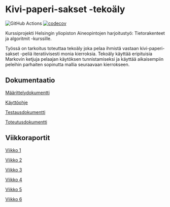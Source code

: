 # Kivi-paperi-sakset -tekoäly

![GitHub Actions](https://github.com/hhautajarvi/kps-tekoaly/workflows/CI/badge.svg)
[![codecov](https://codecov.io/gh/hhautajarvi/kps-tekoaly/branch/main/graph/badge.svg?token=IAIN4IONLA)](https://codecov.io/gh/hhautajarvi/kps-tekoaly)

Kurssiprojekti Helsingin yliopiston Aineopintojen harjoitustyö: Tietorakenteet ja algoritmit -kurssille.

Työssä on tarkoitus toteuttaa tekoäly joka pelaa ihmistä vastaan kivi-paperi-sakset -peliä iteratiivisesti monia kierroksia. Tekoäly käyttää eripituisia Markovin ketjuja pelaajan käytöksen tunnistamiseksi ja käyttää aikaisempiin peleihin parhaiten sopinutta mallia seuraavaan kierrokseen.

## Dokumentaatio

[Määrittelydokumentti](https://github.com/hhautajarvi/kps-tekoaly/blob/master/Dokumentaatio/maarittelydokumentti.md)

[Käyttöohje](https://github.com/hhautajarvi/kps-tekoaly/blob/master/Dokumentaatio/kaytto-ohje.md)

[Testausdokumentti](https://github.com/hhautajarvi/kps-tekoaly/blob/master/Dokumentaatio/testausdokumentti.md)

[Toteutusdokumentti](https://github.com/hhautajarvi/kps-tekoaly/blob/master/Dokumentaatio/toteutusdokumentti.md)

## Viikkoraportit

[Viikko 1](https://github.com/hhautajarvi/kps-tekoaly/blob/master/Dokumentaatio/Viikkoraportti1.md)

[Viikko 2](https://github.com/hhautajarvi/kps-tekoaly/blob/master/Dokumentaatio/Viikkoraportti2.md)

[Viikko 3](https://github.com/hhautajarvi/kps-tekoaly/blob/master/Dokumentaatio/Viikkoraportti3.md)

[Viikko 4](https://github.com/hhautajarvi/kps-tekoaly/blob/master/Dokumentaatio/Viikkoraportti4.md)

[Viikko 5](https://github.com/hhautajarvi/kps-tekoaly/blob/master/Dokumentaatio/Viikkoraportti5.md)

[Viikko 6](https://github.com/hhautajarvi/kps-tekoaly/blob/master/Dokumentaatio/Viikkoraportti6.md)
